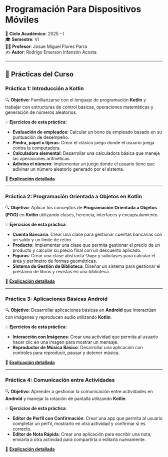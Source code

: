 # Programación Para Dispositivos Móviles

📅 **Ciclo Académico**: 2025 - I  
🎓 **Semestre**: VI  
👨‍🏫 **Profesor**: Josue Miguel Flores Parra  
✍ **Autor**: Rodrigo Emerson Infanzón Acosta  

---

## 📌 Prácticas del Curso

### **Práctica 1: Introducción a Kotlin**
🔍 **Objetivo**: Familiarizarse con el lenguaje de programación **Kotlin** y trabajar con estructuras de control básicas, operaciones matemáticas y generación de números aleatorios.

💡 **Ejercicios de esta práctica**:
- **Evaluación de empleados**: Calcular un bono de empleado basado en su puntuación de desempeño.
- **Piedra, papel o tijeras**: Crear el clásico juego donde el usuario juega contra la computadora.
- **Calculadora elemental**: Desarrollar una calculadora básica que maneje las operaciones aritméticas.
- **Adivina el número**: Implementar un juego donde el usuario tiene que adivinar un número aleatorio generado por el sistema.

🔗 **[Explicación detallada](https://github.com/RodrigoStranger/dispositivos-moviles-25-1/tree/main/Practica%201%20-%20Introduccion%20a%20Kotlin)**

---

### **Práctica 2: Programación Orientada a Objetos en Kotlin**
🔍 **Objetivo**: Aplicar los conceptos de **Programación Orientada a Objetos (POO)** en **Kotlin** utilizando clases, herencia, interfaces y encapsulamiento.

💡 **Ejercicios de esta práctica**:
- **Cuenta Bancaria**: Crear una clase para gestionar cuentas bancarias con un saldo y un límite de retiro.
- **Producto**: Implementar una clase que permita gestionar el precio de un producto y calcular su precio final con un descuento aplicado.
- **Figuras**: Crear una clase abstracta `Shape` y subclases para calcular el área y perímetro de formas geométricas.
- **Sistema de Gestión de Biblioteca**: Diseñar un sistema para gestionar el préstamo de libros y revistas en una biblioteca.

🔗 **[Explicación detallada](https://github.com/RodrigoStranger/dispositivos-moviles-25-1/tree/main/Practica%202%20-%20Programacion%20Orientada%20a%20Objetos%20Kotlin)**

---

### **Práctica 3: Aplicaciones Básicas Android**
🔍 **Objetivo**: Desarrollar aplicaciones básicas en **Android** que interactúan con imágenes y reproducen audio utilizando **Kotlin**.

💡 **Ejercicios de esta práctica**:
- **Interacción con Imágenes**: Crear una actividad que permita al usuario hacer clic en una imagen para mostrar un mensaje.
- **Reproductor de Música Básico**: Desarrollar una aplicación con controles para reproducir, pausar y detener música.

🔗 **[Explicación detallada](https://github.com/RodrigoStranger/dispositivos-moviles-25-1/tree/main/Practica%203%20-%20Aplicaciones%20Basicas%20Android)**

---

### **Práctica 4: Comunicación entre Actividades**
🔍 **Objetivo**: Aprender a gestionar la comunicación entre actividades en **Android** y manejar la rotación de pantalla utilizando **Kotlin**.

💡 **Ejercicios de esta práctica**:
- **Editor de Perfil con Confirmación**: Crear una app que permita al usuario completar un perfil, mostrarlo en otra actividad y confirmar si es correcto.
- **Editor de Nota Rápida**: Crear una aplicación para escribir una nota, enviarla a otra actividad para compartirla o editarla nuevamente.

🔗 **[Explicación detallada](https://github.com/RodrigoStranger/dispositivos-moviles-25-1/tree/main/Practica%204%20-%20Comunicacion%20entre%20Actividades)**